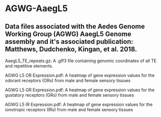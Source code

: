# AGWG-AaegL5

## Data files associated with the Aedes Genome Working Group (AGWG) AaegL5 Genome assembly and it's associated publication: Matthews, Dudchenko, Kingan, et al. 2018.

AaegL5_TE_repeats.gz: A .gff3 file containing genomic coordinates of all  TE and repetitive elements.

AGWG L5 OR Expression.pdf: A heatmap of gene expression values for the odorant receptors (ORs) from male and female sensory tissues

AGWG L5 GR Expression.pdf: A heatmap of gene expression values for the gustatory receptors (GRs) from male and female sensory tissues

AGWG L5 IR Expression.pdf: A heatmap of gene expression values for the ionotropic receptors (IRs) from male and female sensory tissues
